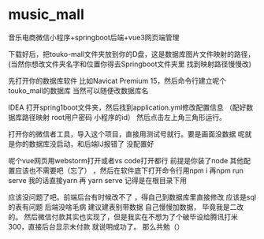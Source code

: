 # music_mall
音乐电商微信小程序+springboot后端+vue3网页端管理

下载好后，把touko-mall文件夹放到你的D盘，这是数据库图片文件映射的路径，(当然你想改文件夹名字和位置你得去Springboot文件夹里 找到映射路径慢慢改)

先打开你的数据库软件 比如Navicat Premium 15，然后命令行建立呢个touko_mall的数据库 当然可以随便改数据库名

IDEA 打开spring1boot文件夹，然后找到application.yml修改配置信息 （配好数据库路径映射 root用户密码 小程序的id） 然后点击左上角三角形运行。

打开你的微信者工具，导入这个项目，直接用测试号就行。要是画面没数据 呢就是你的数据库没启动，和后端IJ报错了 没配置好

呢个vue网页用webstorm打开或者vs code打开都行 前提是你装了node 其他配置应该也不需要吧（忘了） ，然后在软件底下打开命令行用npm i 再npm run serve 我的话直接yarn 再 yarn serve 记得是在根目录下用

应该没问题了吧。前端后台有时候改不了 ，得自己到数据库里直接修改 应该是sql的表有问题 后端没啥毛病 建议建表别带数据 自己慢慢加数据， 毕竟我是二改的。 然后微信付款其实也实现了，但是我实在不想为了个破毕设给腾讯打米300，直接后台显示未付款 就说明成功了。 那么共勉（）
